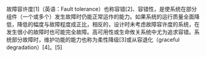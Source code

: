 故障容许度[1]（英语：Fault tolerance）也称容错[2]、容错性，是使系统在部分组件（一个或多个）发生故障时仍能正常运作的能力。如果系统的运行质量全面降低，降低的幅度与故障程度成正比，相反的，设计时未考虑故障容许度的系统，在发生很小的故障时也可能完全故障。高可用性或生命攸关系统中尤为追求容错。系统部分故障时，维护功能的能力也称为柔性降级[3]或从容退化（graceful degradation）[4]。[5]